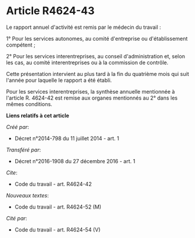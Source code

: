 # Article R4624-43

Le rapport annuel d'activité est remis par le médecin du travail : 

1° Pour les services autonomes, au comité d'entreprise ou d'établissement compétent ; 

2° Pour les services interentreprises, au conseil d'administration et, selon les cas, au comité interentreprises ou à la
commission de contrôle. 

Cette présentation intervient au plus tard à la fin du quatrième mois qui suit l'année pour laquelle le rapport a été
établi. 

Pour les services interentreprises, la synthèse annuelle mentionnée à l'article R. 4624-42 est remise aux organes mentionnés
au 2° dans les mêmes conditions.

**Liens relatifs à cet article**

_Créé par_:

  - Décret n°2014-798 du 11 juillet 2014 - art. 1

_Transféré par_:

  - Décret n°2016-1908 du 27 décembre 2016 - art. 1

_Cite_:

  - Code du travail - art. R4624-42

_Nouveaux textes_:

  - Code du travail - art. R4624-52 (M)

_Cité par_:

  - Code du travail - art. R4624-54 (V)

